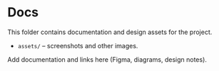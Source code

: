 Docs
====

This folder contains documentation and design assets for the project.

- `assets/` – screenshots and other images.

Add documentation and links here (Figma, diagrams, design notes).